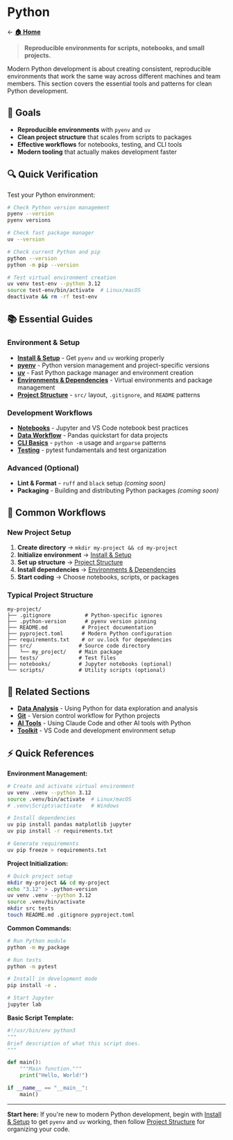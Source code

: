 # Python

← [**🏠 Home**](../index.md)

> **Reproducible environments for scripts, notebooks, and small projects.**

Modern Python development is about creating consistent, reproducible environments that work the same way across different machines and team members. This section covers the essential tools and patterns for clean Python development.

## 🎯 Goals

- **Reproducible environments** with `pyenv` and `uv`
- **Clean project structure** that scales from scripts to packages
- **Effective workflows** for notebooks, testing, and CLI tools
- **Modern tooling** that actually makes development faster

## 🔍 Quick Verification

Test your Python environment:

```bash
# Check Python version management
pyenv --version
pyenv versions

# Check fast package manager
uv --version

# Check current Python and pip
python --version
python -m pip --version

# Test virtual environment creation
uv venv test-env --python 3.12
source test-env/bin/activate  # Linux/macOS
deactivate && rm -rf test-env
```

## 📚 Essential Guides

### Environment & Setup
- **[Install & Setup](install-setup.md)** - Get `pyenv` and `uv` working properly
- **[pyenv](pyenv.md)** - Python version management and project-specific versions
- **[uv](uv.md)** - Fast Python package manager and environment creation
- **[Environments & Dependencies](environments.md)** - Virtual environments and package management
- **[Project Structure](project-structure.md)** - `src/` layout, `.gitignore`, and `README` patterns

### Development Workflows
- **[Notebooks](notebooks.md)** - Jupyter and VS Code notebook best practices
- **[Data Workflow](data-workflow.md)** - Pandas quickstart for data projects
- **[CLI Basics](cli-basics.md)** - `python -m` usage and `argparse` patterns
- **[Testing](testing.md)** - pytest fundamentals and test organization

### Advanced (Optional)
- **Lint & Format** - `ruff` and `black` setup *(coming soon)*
- **Packaging** - Building and distributing Python packages *(coming soon)*

## 🚀 Common Workflows

### New Project Setup
1. **Create directory** → `mkdir my-project && cd my-project`
2. **Initialize environment** → [Install & Setup](install-setup.md)
3. **Set up structure** → [Project Structure](project-structure.md)
4. **Install dependencies** → [Environments & Dependencies](environments.md)
5. **Start coding** → Choose notebooks, scripts, or packages

### Typical Project Structure
```
my-project/
├── .gitignore           # Python-specific ignores
├── .python-version      # pyenv version pinning  
├── README.md           # Project documentation
├── pyproject.toml      # Modern Python configuration
├── requirements.txt    # or uv.lock for dependencies
├── src/               # Source code directory
│   └── my_project/    # Main package
├── tests/             # Test files
├── notebooks/         # Jupyter notebooks (optional)
└── scripts/           # Utility scripts (optional)
```

## 🔗 Related Sections

- **[Data Analysis](../data-analysis/index.md)** - Using Python for data exploration and analysis
- **[Git](../git/index.md)** - Version control workflow for Python projects
- **[AI Tools](../ai-tools/index.md)** - Using Claude Code and other AI tools with Python
- **[Toolkit](../toolkit/index.md)** - VS Code and development environment setup

## ⚡ Quick References

**Environment Management:**
```bash
# Create and activate virtual environment
uv venv .venv --python 3.12
source .venv/bin/activate  # Linux/macOS
# .venv\Scripts\activate   # Windows

# Install dependencies
uv pip install pandas matplotlib jupyter
uv pip install -r requirements.txt

# Generate requirements
uv pip freeze > requirements.txt
```

**Project Initialization:**
```bash
# Quick project setup
mkdir my-project && cd my-project
echo "3.12" > .python-version
uv venv .venv --python 3.12
source .venv/bin/activate
mkdir src tests
touch README.md .gitignore pyproject.toml
```

**Common Commands:**
```bash
# Run Python module
python -m my_package

# Run tests
python -m pytest

# Install in development mode
pip install -e .

# Start Jupyter
jupyter lab
```

**Basic Script Template:**
```python
#!/usr/bin/env python3
"""
Brief description of what this script does.
"""

def main():
    """Main function."""
    print("Hello, World!")

if __name__ == "__main__":
    main()
```

---

**Start here:** If you're new to modern Python development, begin with [Install & Setup](install-setup.md) to get `pyenv` and `uv` working, then follow [Project Structure](project-structure.md) for organizing your code.